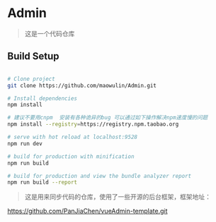 # Admin

> 这是一个代码仓库

## Build Setup

``` bash

# Clone project
git clone https://github.com/maowulin/Admin.git

# Install dependencies
npm install

# 建议不要用cnpm  安装有各种诡异的bug 可以通过如下操作解决npm速度慢的问题
npm install --registry=https://registry.npm.taobao.org

# serve with hot reload at localhost:9528
npm run dev

# build for production with minification
npm run build

# build for production and view the bundle analyzer report
npm run build --report
```
> 这是用来同步代码的仓库，使用了一些开源的后台框架，框架地址：

https://github.com/PanJiaChen/vueAdmin-template.git


